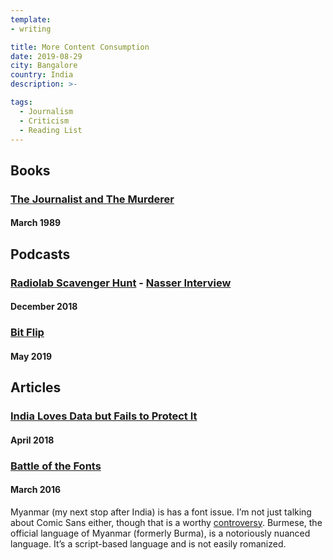 ```yaml
---
template:
- writing

title: More Content Consumption
date: 2019-08-29
city: Bangalore
country: India
description: >-

tags:
  - Journalism
  - Criticism
  - Reading List
---
```


## Books

### [The Journalist and The Murderer](http://archives.newyorker.com/?i=1989-03-13#folio=038)

#### March 1989

## Podcasts

### [Radiolab Scavenger Hunt](https://www.wnycstudios.org/story/bonus-radiolab-scavenger-hunt) - [Nasser Interview](https://transom.org/2018/latif-nasser/)

#### December 2018

### [Bit Flip](https://www.wnycstudios.org/story/bit-flip)

#### May 2019

## Articles

### [India Loves Data but Fails to Protect It](https://www.nytimes.com/2018/04/03/opinion/india-data-privacy-biometric-aadhar.html)

#### April 2018



### [Battle of the Fonts](https://frontiermyanmar.net/en/features/battle-of-the-fonts)

#### March 2016

Myanmar (my next stop after India) is has a font issue. I’m not just talking about Comic Sans either, though that is a worthy [controversy](http://designblog.rietveldacademie.nl/wp-content/uploads/2011/03/save-the-bunny.png). Burmese, the official language of Myanmar (formerly Burma), is a notoriously nuanced language. It’s a script-based language and is not easily romanized. 